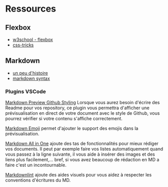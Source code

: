 # Ressources

## Flexbox

* [w3school - flexbox](https://www.w3schools.com/css/css3_flexbox.asp)
* [css-tricks](https://css-tricks.com/snippets/css/a-guide-to-flexbox/)

## Markdown

* [un peu d'histoire](https://en.wikipedia.org/wiki/Markdown)
* [markdown syntax](https://guides.github.com/pdfs/markdown-cheatsheet-online.pdf)

### Plugins VSCode

[Markdown Preview Github Styling](https://marketplace.visualstudio.com/items?itemName=bierner.markdown-preview-github-styles)
Lorsque vous aurez besoin d'écrire des Readme pour vos repository, ce plugin vous permettra d'afficher une prévisualisation en direct de votre document avec le style de Github, vous pourrez vérifier si votre contenu s'affiche correctement.

[Markdown Emoji](https://marketplace.visualstudio.com/items?itemName=bierner.markdown-emoji) permet d'ajouter le support des emojis dans la prévisualisation.

[Markdown All in One](https://marketplace.visualstudio.com/items?itemName=yzhang.markdown-all-in-one) ajoute des tas de fonctionnalités pour mieux rédiger vos documents. Il peut par exemple faire vos listes automatiquement quand vous passez à la ligne suivante, il vous aide à insérer des images et des liens plus facilement,... bref, si vous avez beaucoup de rédaction en MD a faire c'est un incontournable.

[Markdownlint](https://marketplace.visualstudio.com/items?itemName=DavidAnson.vscode-markdownlint) ajoute des aides visuels pour vous aidez à respecter les conventions d'écritures du MD.

